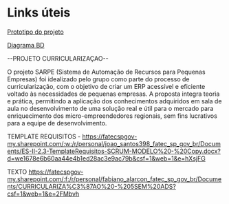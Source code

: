 # Links úteis

[Prototipo do projeto](https://www.figma.com/design/kuW0L3tRVlR3MMbPVp2vag/SARPE?node-id=0-1&t=fCSb8x1bStUosHkg-1)

[Diagrama BD](https://dbdiagram.io/d/6838f976bd74709cb72f2d53)

--PROJETO CURRICULARIZAÇAO--

O projeto SARPE (Sistema de Automação de Recursos para Pequenas Empresas) foi idealizado pelo grupo como parte do processo de curricularização, com o objetivo de criar um ERP acessível e eficiente voltado às necessidades de pequenas empresas. A proposta integra teoria e prática, permitindo a aplicação dos conhecimentos adquiridos em sala de aula no desenvolvimento de uma solução real e útil para o mercado para enriquecimento dos micro-empreendedores regionais, sem fins lucrativos para a equipe de desenvolvimento.

TEMPLATE REQUISITOS - https://fatecspgov-my.sharepoint.com/:w:/r/personal/joao_santos398_fatec_sp_gov_br/Documents/ES-II-2.3-TemplateRequisitos-SCRUM-MODELO%20-%20Copy.docx?d=we1678e6b60aa44e4b1ed28ac3e9ac79b&csf=1&web=1&e=hXsjFG

TEXTO
https://fatecspgov-my.sharepoint.com/:f:/r/personal/fabiano_alarcon_fatec_sp_gov_br/Documents/CURRICULARIZA%C3%87AO%20-%205SEM%20ADS?csf=1&web=1&e=2FMbvh 
